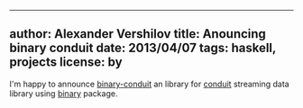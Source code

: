 ----
author: Alexander Vershilov
title: Anouncing binary conduit
date: 2013/04/07
tags: haskell, projects
license: by
----

I'm happy to announce [binary-conduit](http://hackage.haskell.org/package/binary-conduit) an library for
[conduit](http://hackage.haskell.org/package/conduit) streaming data library using [binary](http://hackage.haskell.org/package/binary)
package.

